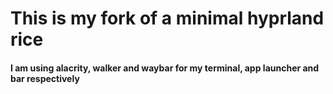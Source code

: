 # This is my fork of a minimal hyprland rice

#### I am using alacrity, walker and waybar for my terminal, app launcher and bar respectively
